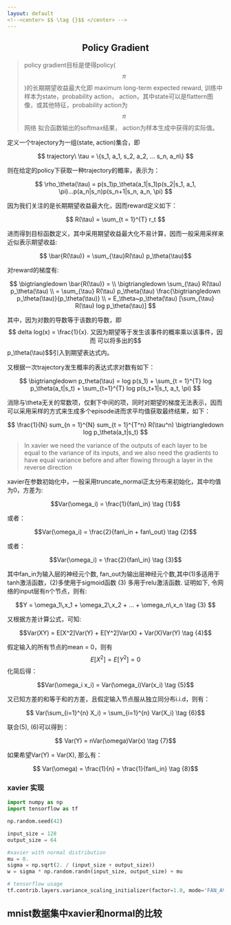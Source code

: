 ```yaml
---
layout: default
<!--<center> $$ \tag {}$$ </center> -->
---
```


## <center> Policy Gradient </center>

> policy gradient目标是使得policy($$\pi$$)的长期期望收益最大化即 maximum long-term expected reward,
> 训练中样本为state，probability action， action，其中state可以是flattern图像，或其他特征，probability action为$$\pi$$网络
> 拟合函数输出的softmax结果， action为样本生成中获得的实际值。

定义一个trajectory为一组(state, action)集合，即
<center>  $$ trajectory\  \tau = \{s_1, a_1, s_2, a_2, ... s_n, a_n\} $$</center>

则在给定的policy下获取一种trajectory的概率，表示为：
<center> $$ \rho_\theta(\tau) = p(s_1)p_\theta(a_1|s_1)p(s_2|s_1, a_1, \pi)...p(a_n|s_n)p(s_n+1|s_n, a_n, \pi) $$ </center>

因为我们关注的是长期期望收益最大化，因而reward定义如下：
<center> $$ R(\tau) = \sum_{t = 1}^{T} r_t $$ </center>

进而得到目标函数定义，其中采用期望收益最大化不易计算，因而一般采用采样来近似表示期望收益:
<center> $$ \bar{R(\tau)} = \sum_{\tau}R(\tau)  p_\theta(\tau)$$ </center>

对reward的梯度有:

  $$ \bigtriangledown \bar{R(\tau)} = \\
		\bigtriangledown \sum_{\tau} R(\tau) p_\theta(\tau) \\
		= \sum_{\tau} R(\tau) p_\theta(\tau) \frac{\bigtriangledown p_\theta(\tau)}{p_\theta(\tau)} \\
		= E_\theta~p_\theta(\tau) [\sum_{\tau} R(\tau) log p_\theta(\tau)]
	$$

其中，因为对数的导数等于该数的导数，即$$ delta log(x) = \frac{1}{x}. 又因为期望等于发生该事件的概率乘以该事件，因而
可以将多出的$$p_\theta(\tau)$$引入到期望表达式内。

又根据一次trajectory发生概率的表达式求对数有如下：

<center> $$ \bigtriangledown p_theta(\tau) = log p(s_1) + \sum_{t = 1}^{T} log p_\theta(a_t|s_t) + \sum_{t=1}^{T} log p(s_t+1|s_t, a_t, \pi) $$ </center>

消除与\theta无关的常数项，仅剩下中间的项，同时对期望的梯度无法表示，因而可以采用采样的方式来生成多个episode进而求平均值获取最终结果，如下：

<center> $$ \frac{1}{N} sum_{n = 1}^{N} sum_{t = 1}^{T^n} R(\tau^n) \bigtriangledown log p_\theta(a_t|s_t) $$ </center>


> In xavier we need the variance of the
> outputs of each layer to be equal to the variance of its inputs, and we also need the
> gradients to have equal variance before and after flowing through a layer in the
> reverse direction

xavier在参数初始化中，一般采用truncate_normal正太分布来初始化，其中均值为0，方差为:

<center> $$Var(\omega_i) = \frac{1}{fan\_in} \tag {1}$$  </center>

或者：

<center> $$Var(\omega_i) = \frac{2}{fan\_in + fan\_out} \tag {2}$$  </center>

或者：

<center> $$Var(\omega_i) = \frac{2}{fan\_in} \tag {3}$$ </center>

其中fan_in为输入层的神经元个数, fan_out为输出层神经元个数,其中(1)多适用于tanh激活函数，(2)多使用于sigmoid函数 (3)
多用于relu激活函数. 
证明如下, 令网络的input层有n个节点，则有:

<center>  $$Y = \omega_1\,x_1 + \omega_2\,x_2 + ... + \omega_n\,x_n \tag {3} $$</center>

又根据方差计算公式，可知:

<center> $$Var(XY) = E[X^2]Var(Y) + E[Y^2]Var(X) + Var(X)Var(Y)  \tag {4}$$ </center>

假定输入的所有节点的mean = 0，则有$$E[X^2] = E[Y^2] = 0$$化简后得：

<center> $$Var(\omega_i x_i) = Var(\omega_i)Var(x_i) \tag {5}$$ </center>

又已知方差的和等于和的方差，且假定输入节点服从独立同分布i.i.d，则有：

<center> $$ Var(\sum_{i=1}^{n} X_i) = \sum_{i=1}^{n} Var(X_i) \tag {6}$$ </center>

联合(5), (6)可以得到：

<center> $$ Var(Y) = nVar(\omega)Var(x) \tag {7}$$ </center>

如果希望Var(Y) = Var(X), 那么有：

<center> $$ Var(\omega) = \frac{1}{n} = \frac{1}{fan\_in} \tag {8}$$ </center>


### xavier 实现

```python
import numpy as np
import tensorflow as tf

np.random.seed(42)

input_size = 128
output_size = 64

#xavier with normal distribution
mu = 0.
sigma = np.sqrt(2. / (input_size + output_size)) 
w = sigma * np.random.randn(input_size, output_size) + mu

# tensorflow usage
tf.contrib.layers.variance_scaling_initializer(factor=1.0, mode='FAN_AVG', uniform=False, seed=None, dtype=tf.float32)
```

## mnist数据集中xavier和normal的比较
